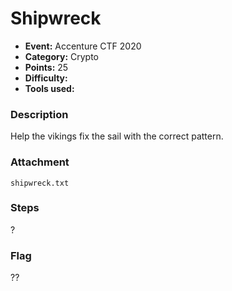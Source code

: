 # Shipwreck

* **Event:** Accenture CTF 2020
* **Category:** Crypto  
* **Points:** 25  
* **Difficulty:** 
* **Tools used:** 

### Description

Help the vikings fix the sail with the correct pattern.

### Attachment

`shipwreck.txt`

### Steps

?

### Flag

??
